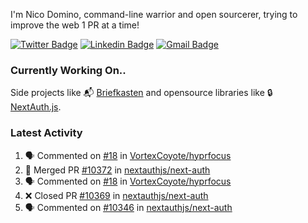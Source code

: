 
I'm Nico Domino, command-line warrior and open sourcerer, trying to improve the web 1 PR at a time!

[![Twitter Badge](https://img.shields.io/badge/-@ndom91-1ca0f1?style=flat-square&labelColor=1ca0f1&logo=twitter&logoColor=white&link=https://twitter.com/ndom91)](https://twitter.com/ndom91) [![Linkedin Badge](https://img.shields.io/badge/-ndom91-blue?style=flat-square&logo=Linkedin&logoColor=white&link=https://www.linkedin.com/in/ndom91/)](https://www.linkedin.com/in/ndom91/) [![Gmail Badge](https://img.shields.io/badge/-yo@ndo.dev-c14438?style=flat-square&logo=mail.ru&logoColor=white&link=mailto:yo@ndo.dev)](mailto:yo@ndo.dev)

### Currently Working On..

Side projects like 📬 [Briefkasten](https://briefkastenhq.com) and opensource libraries like 🔒 [NextAuth.js](https://github.com/nextauthjs/next-auth).

<!--START_SECTION_PROFILE_VIEWS:readme-info-->
<!--END_SECTION_PROFILE_VIEWS:readme-info-->

<!--START_SECTION_DAILY_COMMIT:readme-info-->
<!--END_SECTION_DAILY_COMMIT:readme-info-->

<!--START_SECTION_WEEKLY_COMMIT:readme-info-->
<!--END_SECTION_WEEKLY_COMMIT:readme-info-->

### Latest Activity

<!--START_SECTION:activity-->
1. 🗣 Commented on [#18](https://github.com/VortexCoyote/hyprfocus/issues/18#issuecomment-2014558335) in [VortexCoyote/hyprfocus](https://github.com/VortexCoyote/hyprfocus)
2. 🎉 Merged PR [#10372](https://github.com/nextauthjs/next-auth/pull/10372) in [nextauthjs/next-auth](https://github.com/nextauthjs/next-auth)
3. 🗣 Commented on [#18](https://github.com/VortexCoyote/hyprfocus/issues/18#issuecomment-2012218517) in [VortexCoyote/hyprfocus](https://github.com/VortexCoyote/hyprfocus)
4. ❌ Closed PR [#10369](https://github.com/nextauthjs/next-auth/pull/10369) in [nextauthjs/next-auth](https://github.com/nextauthjs/next-auth)
5. 🗣 Commented on [#10346](https://github.com/nextauthjs/next-auth/issues/10346#issuecomment-2010197726) in [nextauthjs/next-auth](https://github.com/nextauthjs/next-auth)
<!--END_SECTION:activity-->
